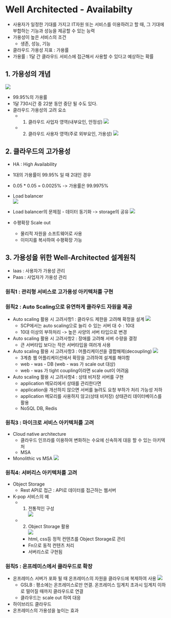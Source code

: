 # Well Architected - Availabilty
  - 사용자가 일정한 기대를 가지고 IT자원 또는 서비스를 이용하려고 할 때, 그 기대에 부합하는 기능과 성능을 제공할 수 있는 능력
  - 가용성이 높은 서비스의 조건
    - 생존, 성능, 기능
  - 클라우드 가용성 지표 : 가용률
  - 가용률 : 1달 간 클라우드 서비스에 접근해서 사용할 수 있다고 예상하는 확률

## 1. 가용성의 개념
 ![](/img/availability001.png)
  - 99.95%의 가용률
  - 1달 730시간 중 22분 동안 중단 될 수도 있다.
  - 클라우드 가용성의 고려 요소
    - 1. 클라우드 사업자 영역(내부요인, 안정성)
    ![](/img/availability002.png)
    - 2. 클라우드 사용자 영역(주로 외부요인, 가용성)
    ![](/img/availability003.png)

## 2. 클라우드의 고가용성
  - HA : High Availability
  - 1대의 가용률이 99.95% 일 때 2대인 경우
  - 0.05 * 0.05 = 0.0025% -> 가용률은 99.9975%
  - Load balancer<br>
  ![](/img/availability004.png) 
  - Load balancer의 문제점 - 데이터 동기화 -> storage의 공유
  ![](/img/availability005.png) 
  
  - 수평확장 Scale out
    - 물리적 자원을 소프트웨어로 사용
    - 이미지를 복사하여 수평확장 가능

## 3. 가용성을 위한 Well-Architected 설계원칙
  - Iaas : 사용자가 가용성 관리 
  - Paas : 사업자가 가용성 관리
### 원칙1 : 관리형 서비스로 고가용성 아키텍처를 구현

### 원칙2 : Auto Scaling으로 유연하게 클라우드 자원을 제공
  - Auto scaling 활용 시 고려사항1 : 클라우드 제한을 고려해 확정을 설계
  ![](/img/availability006.png)
    - SCP에서는 auto scaling으로 늘리 수 있는 서버 대 수 : 10대
    - 10대 이상의 부하처리 -> 높은 사양의 서버 타입으로 변경
  - Auto scaling 활용 시 고려사항2 : 장애를 고려해 서버 수량을 결정
    - 큰 서버타입 보다는 작은 서버타입을 여러개 사용
  - Auto scaling 활용 시 고려사항3 : 어플리케이션을 결합해제(decoupling)
    ![](/img/availability007.png)
    - 3계층 웹 어플리케이션에서 확장을 고려하여 설계를 해야함
    - web - was - DB  (web - was 가 scale out 대상)
    - web - was 가 tight coupling이라면 scale out이 어려움
  - Auto scaling 활용 시 고려사항4 : 상태 비저장 서버를 구현
    - application 메모리에서 상태를 관리한다면 
    - application을 개선하지 않으면 서버를 늘려도 요청 부하가 처리 가능성 저하
    - application 메모리를 사용하지 않고(상태 비저장) 상태관리 데이터베이스를 활용
    - NoSQL DB, Redis
 
### 원칙3 : 마이크로 서비스 아키텍처를 고려
 - Cloud native architecture
   - 클라우드 인프라를 이용하여 변화하는 수요에 신속하게 대응 할 수 있는 아키텍처
   - MSA 
 - Monolithic vs MSA
  ![](/img/availability008.png)

### 원칙4: 서버리스 아키텍처를 고려
  - Object Storage
    - Rest API로 접근 : API로 데이터를 접근하는 웹서버
  - K-pop 서비스의 예
    - 1. 전통적인 구성<br>
    ![](/img/availability009.png)
    - 2. Object Storage 활용<br>
    ![](/img/availability010.png)
      - html, css등 정적 컨텐츠를 Object Storage로 관리
      - Fn으로 동적 컨텐츠 처리
      - 서버리스로 구현됨

### 원칙5 : 온프레미스에서 클라우드로 확장
  - 온프레미스 서버가 포화 될 때 온프레미스의 자원을 클라우드에 복제하여 사용
  ![](/img/availability011.png)
    - GSLB : 평소에는 온프레미스로만 연결. 온프레미스 임계치 초과시 임계치 이하로 떨어질 때까지 클라우드로 연결
    - 클라우드는 scale out 하여 대응   
  - 하이브리드 클라우드
  - 온프레미스의 가용성을 높이는 효과